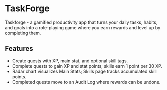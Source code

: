 # TaskForge
Taskforge - a gamified productivity app that turns your daily tasks, habits, and goals into a role-playing game where you earn rewards and level up by completing them.

## Features

- Create quests with XP, main stat, and optional skill tags.
- Complete quests to gain XP and stat points; skills earn 1 point per 30 XP.
- Radar chart visualizes Main Stats; Skills page tracks accumulated skill points.
- Completed quests move to an Audit Log where rewards can be undone.
